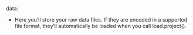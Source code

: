 data: 

 - Here you’ll store your raw data files. If they are encoded in a supported file format, they’ll automatically be loaded when you call load.project().
